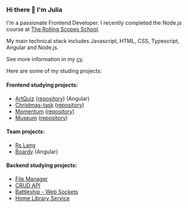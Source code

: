 ### Hi there 👋 I'm Julia

I'm a passionate Frontend Developer. I recently completed the Node.js course at [The Rolling Scopes School](https://rs.school/).

My main technical stack includes Javascript, HTML, CSS, Typescript, Angular and Node.js.

See more information in my [cv](https://github.com/ylepner/cv).

Here are some of my studing projects:

#### Frontend studying projects:
- [ArtQuiz](https://ylepner.github.io/art-quiz/) ([repository](https://github.com/ylepner/art-quiz)) (Angular)
- [Christmas-task](https://ylepner-christmas-task.netlify.app) ([repository](https://github.com/ylepner/rsschool-projects/tree/christmas-task-2))
- [Momentum](https://ylepner-momentum.netlify.app/) ([repository](https://github.com/ylepner/rsschool-projects/tree/momentum))
- [Museum](https://ylepner-museum.netlify.app) ([repository](https://github.com/ylepner/rsschool-projects/tree/museum-dom))

#### Team projects:
- [Rs Lang](https://github.com/YuliaEnik/rslang)
- [Boardy](https://github.com/alepashkou/project-management-app) (Angular)

#### Backend studying projects:
- [File Manager](https://github.com/ylepner/file-manager)
- [CRUD API](https://github.com/ylepner/crud-api)
- [Battleship - Web Sockets](https://github.com/ylepner/websockets-ui)
- [Home Library Service](https://github.com/ylepner/nodejs2023Q2-service)

